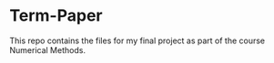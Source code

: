 # Term-Paper
This repo contains the files for my final project as part of the course Numerical Methods.

